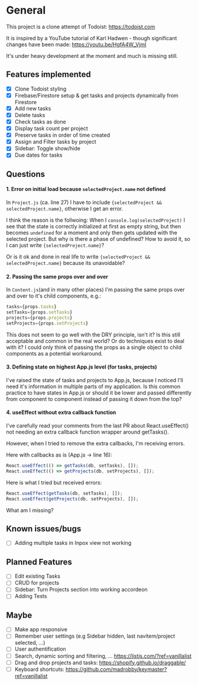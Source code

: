 # General

This project is a clone attempt of Todoist: https://todoist.com

It is inspired by a YouTube tutorial of Karl Hadwen - though significant changes have been made: https://youtu.be/HgfA4W_VjmI

It's under heavy development at the moment and much is missing still.

## Features implemented

- [x] Clone Todoist styling
- [x] Firebase/Firestore setup & get tasks and projects dynamically from Firestore
- [x] Add new tasks
- [x] Delete tasks
- [x] Check tasks as done
- [x] Display task count per project
- [x] Preserve tasks in order of time created
- [x] Assign and Filter tasks by project
- [x] Sidebar: Toggle show/hide
- [x] Due dates for tasks

## Questions

#### 1. Error on initial load because `selectedProject.name` not defined

In `Project.js` (ca. line 27) I have to include `{selectedProject && selectedProject.name}`, otherwise I get an error.

I think the reason is the follwoing: When I `console.log(selectedProject)` I see that the state is correctly initialized at first as empty string, but then becomes `undefined` for a moment and only then gets updated with the selected project. But why is there a phase of undefined? How to avoid it, so I can just write `{selectedProject.name}`?

Or is it ok and done in real life to write `{selectedProject && selectedProject.name}` because its unavoidable?

#### 2. Passing the same props over and over

In `Content.js`(and in many other places) I'm passing the same props over and over to it's child components, e.g.:

```javascript
tasks={props.tasks}
setTasks={props.setTasks}
projects={props.projects}
setProjects={props.setProjects}
```

This does not seem to go well with the DRY principle, isn't it? Is this still acceptable and common in the real world? Or do techniques exist to deal with it? I could only think of passing the props as a single object to child components as a potential workaround.

#### 3. Defining state on highest App.js level (for tasks, projects)

I've raised the state of tasks and projects to App.js, because I noticed I'll need it's information in multiple parts of my application. Is this common practice to have states in App.js or should it be lower and passed differently from component to component instead of passing it down from the top?

#### 4. useEffect without extra callback function

I've carefully read your comments from the last PR about React.useEffect() not needing an extra callback function wrapper around getTasks().

However, when I tried to remove the extra callbacks, I'm receiving errors.

Here with callbacks as is (App.js -> line 16):

```javascript
React.useEffect(() => getTasks(db, setTasks), []);
React.useEffect(() => getProjects(db, setProjects), []);
```

Here is what I tried but received errors:

```javascript
React.useEffect(getTasks(db, setTasks), []);
React.useEffect(getProjects(db, setProjects), []);
```

What am I missing?

## Known issues/bugs

- [ ] Adding multiple tasks in Inpox view not working

## Planned Features

- [ ] Edit existing Tasks
- [ ] CRUD for projects
- [ ] Sidebar: Turn Projects section into working accordeon
- [ ] Adding Tests

## Maybe

- [ ] Make app responsive
- [ ] Remember user settings (e.g Sidebar hidden, last navitem/project selected, ...)
- [ ] User authentification
- [ ] Search, dynamic sorting and filtering, ... https://listjs.com/?ref=vanillalist
- [ ] Drag and drop projects and tasks: https://shopify.github.io/draggable/
- [ ] Keyboard shortcuts: https://github.com/madrobby/keymaster?ref=vanillalist
